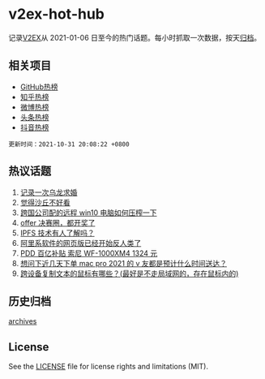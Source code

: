 # v2ex-hot-hub

 记录[V2EX](https://www.v2ex.com/)从 2021-01-06 日至今的热门话题。每小时抓取一次数据，按天[归档](archives)。
 
 ## 相关项目

- [GitHub热榜](https://github.com/lonnyzhang423/github-hot-hub)
- [知乎热榜](https://github.com/lonnyzhang423/zhihu-hot-hub)
- [微博热榜](https://github.com/lonnyzhang423/weibo-hot-hub)
- [头条热榜](https://github.com/lonnyzhang423/toutiao-hot-hub)
- [抖音热榜](https://github.com/lonnyzhang423/douyin-hot-hub)


 `更新时间：2021-10-31 20:08:22 +0800`

## 热议话题

1. [记录一次乌龙求婚](https://www.v2ex.com/t/811880)
1. [觉得沙丘不好看](https://www.v2ex.com/t/811829)
1. [跨国公司配的远程 win10 电脑如何压榨一下](https://www.v2ex.com/t/811861)
1. [offer 决赛圈，都开奖了](https://www.v2ex.com/t/811836)
1. [IPFS 技术有人了解吗？](https://www.v2ex.com/t/811843)
1. [阿里系软件的网页版已经开始反人类了](https://www.v2ex.com/t/811900)
1. [PDD 百亿补贴 索尼 WF-1000XM4 1324 元](https://www.v2ex.com/t/811782)
1. [想问下近几天下单 mac pro 2021 的 v 友都是预计什么时间送达？](https://www.v2ex.com/t/811812)
1. [跨设备复制文本的鼠标有哪些？(最好是不走局域网的，存在鼠标内的)](https://www.v2ex.com/t/811853)

## 历史归档

[archives](archives)

## License

See the [LICENSE](LICENSE) file for license rights and limitations (MIT).
